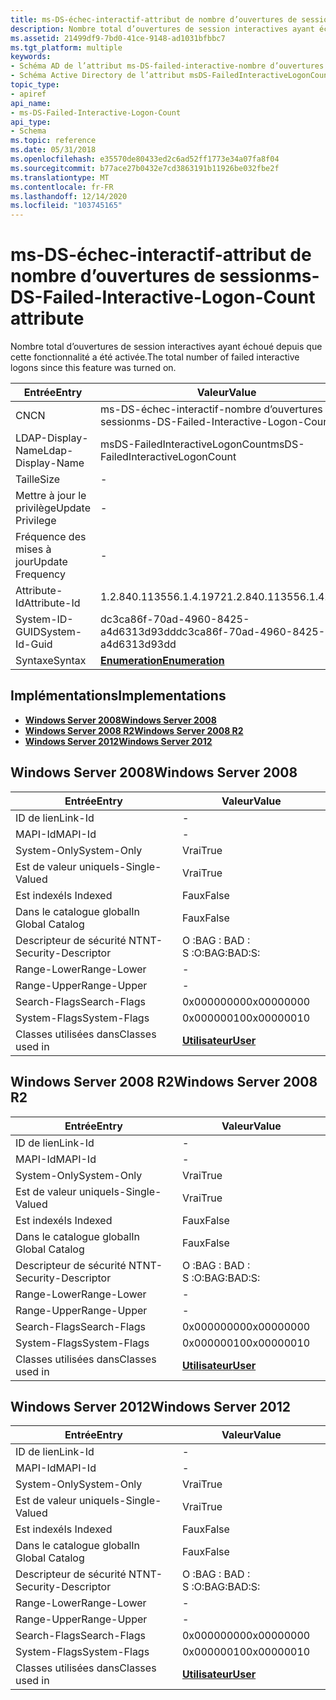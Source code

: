 ```yaml
---
title: ms-DS-échec-interactif-attribut de nombre d’ouvertures de session
description: Nombre total d’ouvertures de session interactives ayant échoué depuis que cette fonctionnalité a été activée.
ms.assetid: 21499df9-7bd0-41ce-9148-ad1031bfbbc7
ms.tgt_platform: multiple
keywords:
- Schéma AD de l’attribut ms-DS-failed-interactive-nombre d’ouvertures de session
- Schéma Active Directory de l’attribut msDS-FailedInteractiveLogonCount
topic_type:
- apiref
api_name:
- ms-DS-Failed-Interactive-Logon-Count
api_type:
- Schema
ms.topic: reference
ms.date: 05/31/2018
ms.openlocfilehash: e35570de80433ed2c6ad52ff1773e34a07fa8f04
ms.sourcegitcommit: b77ace27b0432e7cd3863191b11926be032fbe2f
ms.translationtype: MT
ms.contentlocale: fr-FR
ms.lasthandoff: 12/14/2020
ms.locfileid: "103745165"
---
```

# <a name="ms-ds-failed-interactive-logon-count-attribute"></a><span data-ttu-id="252b1-105">ms-DS-échec-interactif-attribut de nombre d’ouvertures de session</span><span class="sxs-lookup"><span data-stu-id="252b1-105">ms-DS-Failed-Interactive-Logon-Count attribute</span></span>

<span data-ttu-id="252b1-106">Nombre total d’ouvertures de session interactives ayant échoué depuis que cette fonctionnalité a été activée.</span><span class="sxs-lookup"><span data-stu-id="252b1-106">The total number of failed interactive logons since this feature was turned on.</span></span>



| <span data-ttu-id="252b1-107">Entrée</span><span class="sxs-lookup"><span data-stu-id="252b1-107">Entry</span></span> | <span data-ttu-id="252b1-108">Valeur</span><span class="sxs-lookup"><span data-stu-id="252b1-108">Value</span></span> |
|-------------------|--------------------------------------|
| <span data-ttu-id="252b1-109">CN</span><span class="sxs-lookup"><span data-stu-id="252b1-109">CN</span></span>                | <span data-ttu-id="252b1-110">ms-DS-échec-interactif-nombre d’ouvertures de session</span><span class="sxs-lookup"><span data-stu-id="252b1-110">ms-DS-Failed-Interactive-Logon-Count</span></span> |
| <span data-ttu-id="252b1-111">LDAP-Display-Name</span><span class="sxs-lookup"><span data-stu-id="252b1-111">Ldap-Display-Name</span></span> | <span data-ttu-id="252b1-112">msDS-FailedInteractiveLogonCount</span><span class="sxs-lookup"><span data-stu-id="252b1-112">msDS-FailedInteractiveLogonCount</span></span>     |
| <span data-ttu-id="252b1-113">Taille</span><span class="sxs-lookup"><span data-stu-id="252b1-113">Size</span></span>              | \-                                   |
| <span data-ttu-id="252b1-114">Mettre à jour le privilège</span><span class="sxs-lookup"><span data-stu-id="252b1-114">Update Privilege</span></span>  | \-                                   |
| <span data-ttu-id="252b1-115">Fréquence des mises à jour</span><span class="sxs-lookup"><span data-stu-id="252b1-115">Update Frequency</span></span>  | \-                                   |
| <span data-ttu-id="252b1-116">Attribute-Id</span><span class="sxs-lookup"><span data-stu-id="252b1-116">Attribute-Id</span></span>      | <span data-ttu-id="252b1-117">1.2.840.113556.1.4.1972</span><span class="sxs-lookup"><span data-stu-id="252b1-117">1.2.840.113556.1.4.1972</span></span>              |
| <span data-ttu-id="252b1-118">System-ID-GUID</span><span class="sxs-lookup"><span data-stu-id="252b1-118">System-Id-Guid</span></span>    | <span data-ttu-id="252b1-119">dc3ca86f-70ad-4960-8425-a4d6313d93dd</span><span class="sxs-lookup"><span data-stu-id="252b1-119">dc3ca86f-70ad-4960-8425-a4d6313d93dd</span></span> |
| <span data-ttu-id="252b1-120">Syntaxe</span><span class="sxs-lookup"><span data-stu-id="252b1-120">Syntax</span></span>            | [<span data-ttu-id="252b1-121">**Enumeration**</span><span class="sxs-lookup"><span data-stu-id="252b1-121">**Enumeration**</span></span>](s-enumeration.md) |



## <a name="implementations"></a><span data-ttu-id="252b1-122">Implémentations</span><span class="sxs-lookup"><span data-stu-id="252b1-122">Implementations</span></span>

-   [<span data-ttu-id="252b1-123">**Windows Server 2008**</span><span class="sxs-lookup"><span data-stu-id="252b1-123">**Windows Server 2008**</span></span>](#windows-server-2008)
-   [<span data-ttu-id="252b1-124">**Windows Server 2008 R2**</span><span class="sxs-lookup"><span data-stu-id="252b1-124">**Windows Server 2008 R2**</span></span>](#windows-server-2008-r2)
-   [<span data-ttu-id="252b1-125">**Windows Server 2012**</span><span class="sxs-lookup"><span data-stu-id="252b1-125">**Windows Server 2012**</span></span>](#windows-server-2012)

## <a name="windows-server-2008"></a><span data-ttu-id="252b1-126">Windows Server 2008</span><span class="sxs-lookup"><span data-stu-id="252b1-126">Windows Server 2008</span></span>



| <span data-ttu-id="252b1-127">Entrée</span><span class="sxs-lookup"><span data-stu-id="252b1-127">Entry</span></span> | <span data-ttu-id="252b1-128">Valeur</span><span class="sxs-lookup"><span data-stu-id="252b1-128">Value</span></span> |
|------------------------|-----------------------------------|
| <span data-ttu-id="252b1-129">ID de lien</span><span class="sxs-lookup"><span data-stu-id="252b1-129">Link-Id</span></span>                | \-                                |
| <span data-ttu-id="252b1-130">MAPI-Id</span><span class="sxs-lookup"><span data-stu-id="252b1-130">MAPI-Id</span></span>                | \-                                |
| <span data-ttu-id="252b1-131">System-Only</span><span class="sxs-lookup"><span data-stu-id="252b1-131">System-Only</span></span>            | <span data-ttu-id="252b1-132">Vrai</span><span class="sxs-lookup"><span data-stu-id="252b1-132">True</span></span>                              |
| <span data-ttu-id="252b1-133">Est de valeur unique</span><span class="sxs-lookup"><span data-stu-id="252b1-133">Is-Single-Valued</span></span>       | <span data-ttu-id="252b1-134">Vrai</span><span class="sxs-lookup"><span data-stu-id="252b1-134">True</span></span>                              |
| <span data-ttu-id="252b1-135">Est indexé</span><span class="sxs-lookup"><span data-stu-id="252b1-135">Is Indexed</span></span>             | <span data-ttu-id="252b1-136">Faux</span><span class="sxs-lookup"><span data-stu-id="252b1-136">False</span></span>                             |
| <span data-ttu-id="252b1-137">Dans le catalogue global</span><span class="sxs-lookup"><span data-stu-id="252b1-137">In Global Catalog</span></span>      | <span data-ttu-id="252b1-138">Faux</span><span class="sxs-lookup"><span data-stu-id="252b1-138">False</span></span>                             |
| <span data-ttu-id="252b1-139">Descripteur de sécurité NT</span><span class="sxs-lookup"><span data-stu-id="252b1-139">NT-Security-Descriptor</span></span> | <span data-ttu-id="252b1-140">O :BAG : BAD : S :</span><span class="sxs-lookup"><span data-stu-id="252b1-140">O:BAG:BAD:S:</span></span>                      |
| <span data-ttu-id="252b1-141">Range-Lower</span><span class="sxs-lookup"><span data-stu-id="252b1-141">Range-Lower</span></span>            | \-                                |
| <span data-ttu-id="252b1-142">Range-Upper</span><span class="sxs-lookup"><span data-stu-id="252b1-142">Range-Upper</span></span>            | \-                                |
| <span data-ttu-id="252b1-143">Search-Flags</span><span class="sxs-lookup"><span data-stu-id="252b1-143">Search-Flags</span></span>           | <span data-ttu-id="252b1-144">0x00000000</span><span class="sxs-lookup"><span data-stu-id="252b1-144">0x00000000</span></span>                        |
| <span data-ttu-id="252b1-145">System-Flags</span><span class="sxs-lookup"><span data-stu-id="252b1-145">System-Flags</span></span>           | <span data-ttu-id="252b1-146">0x00000010</span><span class="sxs-lookup"><span data-stu-id="252b1-146">0x00000010</span></span>                        |
| <span data-ttu-id="252b1-147">Classes utilisées dans</span><span class="sxs-lookup"><span data-stu-id="252b1-147">Classes used in</span></span>        | [<span data-ttu-id="252b1-148">**Utilisateur**</span><span class="sxs-lookup"><span data-stu-id="252b1-148">**User**</span></span>](c-user.md)<br/> |



## <a name="windows-server-2008-r2"></a><span data-ttu-id="252b1-149">Windows Server 2008 R2</span><span class="sxs-lookup"><span data-stu-id="252b1-149">Windows Server 2008 R2</span></span>



| <span data-ttu-id="252b1-150">Entrée</span><span class="sxs-lookup"><span data-stu-id="252b1-150">Entry</span></span> | <span data-ttu-id="252b1-151">Valeur</span><span class="sxs-lookup"><span data-stu-id="252b1-151">Value</span></span> |
|------------------------|-----------------------------------|
| <span data-ttu-id="252b1-152">ID de lien</span><span class="sxs-lookup"><span data-stu-id="252b1-152">Link-Id</span></span>                | \-                                |
| <span data-ttu-id="252b1-153">MAPI-Id</span><span class="sxs-lookup"><span data-stu-id="252b1-153">MAPI-Id</span></span>                | \-                                |
| <span data-ttu-id="252b1-154">System-Only</span><span class="sxs-lookup"><span data-stu-id="252b1-154">System-Only</span></span>            | <span data-ttu-id="252b1-155">Vrai</span><span class="sxs-lookup"><span data-stu-id="252b1-155">True</span></span>                              |
| <span data-ttu-id="252b1-156">Est de valeur unique</span><span class="sxs-lookup"><span data-stu-id="252b1-156">Is-Single-Valued</span></span>       | <span data-ttu-id="252b1-157">Vrai</span><span class="sxs-lookup"><span data-stu-id="252b1-157">True</span></span>                              |
| <span data-ttu-id="252b1-158">Est indexé</span><span class="sxs-lookup"><span data-stu-id="252b1-158">Is Indexed</span></span>             | <span data-ttu-id="252b1-159">Faux</span><span class="sxs-lookup"><span data-stu-id="252b1-159">False</span></span>                             |
| <span data-ttu-id="252b1-160">Dans le catalogue global</span><span class="sxs-lookup"><span data-stu-id="252b1-160">In Global Catalog</span></span>      | <span data-ttu-id="252b1-161">Faux</span><span class="sxs-lookup"><span data-stu-id="252b1-161">False</span></span>                             |
| <span data-ttu-id="252b1-162">Descripteur de sécurité NT</span><span class="sxs-lookup"><span data-stu-id="252b1-162">NT-Security-Descriptor</span></span> | <span data-ttu-id="252b1-163">O :BAG : BAD : S :</span><span class="sxs-lookup"><span data-stu-id="252b1-163">O:BAG:BAD:S:</span></span>                      |
| <span data-ttu-id="252b1-164">Range-Lower</span><span class="sxs-lookup"><span data-stu-id="252b1-164">Range-Lower</span></span>            | \-                                |
| <span data-ttu-id="252b1-165">Range-Upper</span><span class="sxs-lookup"><span data-stu-id="252b1-165">Range-Upper</span></span>            | \-                                |
| <span data-ttu-id="252b1-166">Search-Flags</span><span class="sxs-lookup"><span data-stu-id="252b1-166">Search-Flags</span></span>           | <span data-ttu-id="252b1-167">0x00000000</span><span class="sxs-lookup"><span data-stu-id="252b1-167">0x00000000</span></span>                        |
| <span data-ttu-id="252b1-168">System-Flags</span><span class="sxs-lookup"><span data-stu-id="252b1-168">System-Flags</span></span>           | <span data-ttu-id="252b1-169">0x00000010</span><span class="sxs-lookup"><span data-stu-id="252b1-169">0x00000010</span></span>                        |
| <span data-ttu-id="252b1-170">Classes utilisées dans</span><span class="sxs-lookup"><span data-stu-id="252b1-170">Classes used in</span></span>        | [<span data-ttu-id="252b1-171">**Utilisateur**</span><span class="sxs-lookup"><span data-stu-id="252b1-171">**User**</span></span>](c-user.md)<br/> |



## <a name="windows-server-2012"></a><span data-ttu-id="252b1-172">Windows Server 2012</span><span class="sxs-lookup"><span data-stu-id="252b1-172">Windows Server 2012</span></span>



| <span data-ttu-id="252b1-173">Entrée</span><span class="sxs-lookup"><span data-stu-id="252b1-173">Entry</span></span> | <span data-ttu-id="252b1-174">Valeur</span><span class="sxs-lookup"><span data-stu-id="252b1-174">Value</span></span> |
|------------------------|-----------------------------------|
| <span data-ttu-id="252b1-175">ID de lien</span><span class="sxs-lookup"><span data-stu-id="252b1-175">Link-Id</span></span>                | \-                                |
| <span data-ttu-id="252b1-176">MAPI-Id</span><span class="sxs-lookup"><span data-stu-id="252b1-176">MAPI-Id</span></span>                | \-                                |
| <span data-ttu-id="252b1-177">System-Only</span><span class="sxs-lookup"><span data-stu-id="252b1-177">System-Only</span></span>            | <span data-ttu-id="252b1-178">Vrai</span><span class="sxs-lookup"><span data-stu-id="252b1-178">True</span></span>                              |
| <span data-ttu-id="252b1-179">Est de valeur unique</span><span class="sxs-lookup"><span data-stu-id="252b1-179">Is-Single-Valued</span></span>       | <span data-ttu-id="252b1-180">Vrai</span><span class="sxs-lookup"><span data-stu-id="252b1-180">True</span></span>                              |
| <span data-ttu-id="252b1-181">Est indexé</span><span class="sxs-lookup"><span data-stu-id="252b1-181">Is Indexed</span></span>             | <span data-ttu-id="252b1-182">Faux</span><span class="sxs-lookup"><span data-stu-id="252b1-182">False</span></span>                             |
| <span data-ttu-id="252b1-183">Dans le catalogue global</span><span class="sxs-lookup"><span data-stu-id="252b1-183">In Global Catalog</span></span>      | <span data-ttu-id="252b1-184">Faux</span><span class="sxs-lookup"><span data-stu-id="252b1-184">False</span></span>                             |
| <span data-ttu-id="252b1-185">Descripteur de sécurité NT</span><span class="sxs-lookup"><span data-stu-id="252b1-185">NT-Security-Descriptor</span></span> | <span data-ttu-id="252b1-186">O :BAG : BAD : S :</span><span class="sxs-lookup"><span data-stu-id="252b1-186">O:BAG:BAD:S:</span></span>                      |
| <span data-ttu-id="252b1-187">Range-Lower</span><span class="sxs-lookup"><span data-stu-id="252b1-187">Range-Lower</span></span>            | \-                                |
| <span data-ttu-id="252b1-188">Range-Upper</span><span class="sxs-lookup"><span data-stu-id="252b1-188">Range-Upper</span></span>            | \-                                |
| <span data-ttu-id="252b1-189">Search-Flags</span><span class="sxs-lookup"><span data-stu-id="252b1-189">Search-Flags</span></span>           | <span data-ttu-id="252b1-190">0x00000000</span><span class="sxs-lookup"><span data-stu-id="252b1-190">0x00000000</span></span>                        |
| <span data-ttu-id="252b1-191">System-Flags</span><span class="sxs-lookup"><span data-stu-id="252b1-191">System-Flags</span></span>           | <span data-ttu-id="252b1-192">0x00000010</span><span class="sxs-lookup"><span data-stu-id="252b1-192">0x00000010</span></span>                        |
| <span data-ttu-id="252b1-193">Classes utilisées dans</span><span class="sxs-lookup"><span data-stu-id="252b1-193">Classes used in</span></span>        | [<span data-ttu-id="252b1-194">**Utilisateur**</span><span class="sxs-lookup"><span data-stu-id="252b1-194">**User**</span></span>](c-user.md)<br/> |



 

 





